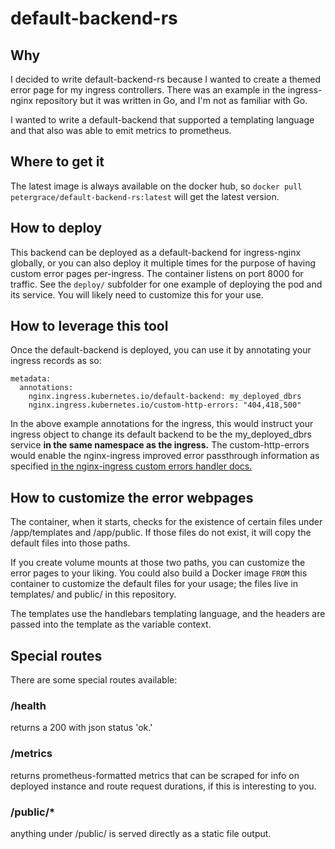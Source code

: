 # default-backend-rs

## Why
I decided to write default-backend-rs because I wanted to create a themed error page for my ingress controllers.
There was an example in the ingress-nginx repository but it was written in Go, and I'm not as familiar with Go.

I wanted to write a default-backend that supported a templating language and that also was able to emit metrics to
prometheus.

## Where to get it
The latest image is always available on the docker hub, so `docker pull petergrace/default-backend-rs:latest` will get the latest version.

## How to deploy
This backend can be deployed as a default-backend for ingress-nginx globally, or you can also deploy it multiple times
for the purpose of having custom error pages per-ingress.  The container listens on port 8000 for traffic.
See the `deploy/` subfolder for one example of deploying the pod and its service.  You will likely need to customize 
this for your use.

## How to leverage this tool
Once the default-backend is deployed, you can use it by annotating your ingress records as so:
```
metadata:
  annotations:
    nginx.ingress.kubernetes.io/default-backend: my_deployed_dbrs
    nginx.ingress.kubernetes.io/custom-http-errors: "404,418,500"
```
In the above example annotations for the ingress, this would instruct your ingress object to change its default backend
to be the my_deployed_dbrs service **in the same namespace as the ingress.**  The custom-http-errors would enable the
nginx-ingress improved error passthrough information as specified [in the nginx-ingress custom errors handler docs.](http://kubernetes.github.io/ingress-nginx/user-guide/custom-errors/)

## How to customize the error webpages
The container, when it starts, checks for the existence of certain files under /app/templates and /app/public.  If those
files do not exist, it will copy the default files into those paths.

If you create volume mounts at those two paths, you can customize the error pages to your liking.  You could also build 
a Docker image `FROM` this container to customize the default files for your usage; the files live in templates/ and 
public/ in this repository. 

The templates use the handlebars templating language, and the headers are passed into the template as the variable context.

## Special routes
There are some special routes available:
### /health
returns a 200 with json status 'ok.' 
### /metrics
returns prometheus-formatted metrics that can be scraped for info on deployed instance and route request durations, if
this is interesting to you.
### /public/* 
anything under /public/ is served directly as a static file output.
